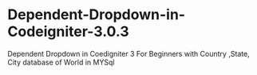 # Dependent-Dropdown-in-Codeigniter-3.0.3
Dependent Dropdown in Coedigniter 3 For Beginners with Country ,State, City database of World in MYSql
